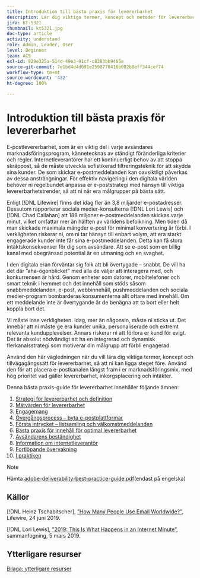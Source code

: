 ```yaml
---
title: Introduktion till bästa praxis för levererbarhet
description: Lär dig viktiga termer, koncept och metoder för levererbarhet för att säkerställa att ert marknadsföringsprogram blir framgångsrikt.
jira: KT-5321
thumbnail: kt5321.jpg
doc-type: article
activity: understand
role: Admin, Leader, User
level: Beginner
team: ACS
exl-id: 929e325a-514d-49e3-91cf-c8383bb9465e
source-git-commit: 7e1bd4d4d691e2598770416b002b8eff344cef74
workflow-type: tm+mt
source-wordcount: '432'
ht-degree: 100%

---
```


# Introduktion till bästa praxis för levererbarhet

E-postlevererbarhet, som är en viktig del i varje avsändares marknadsföringsprogram, kännetecknas av ständigt föränderliga kriterier och regler. Internetleverantörer har ett kontinuerligt behov av att stoppa skräppost, så de måste utveckla sofistikerad filtreringsteknik för att skydda sina kunder. De som skickar e-postmeddelanden kan oavsiktligt påverkas av dessa ansträngningar. För effektiv navigering i den digitala världen behöver ni regelbundet anpassa er e-poststrategi med hänsyn till viktiga levererbarhetstrender, så att ni når era målgrupper på bästa sätt.

Enligt [!DNL Lifewire] finns det idag fler än 3,8 miljarder e-postadresser. Dessutom rapporterar sociala medier-konsulterna [!DNL Lori Lewis] och [!DNL Chad Callahan] att 188 miljoner e-postmeddelanden skickas varje minut, vilket omfattar mer än hälften av världens befolkning. Men tiden då man skickade maximala mängder e-post för minimal konvertering är förbi. I verkligheten riskerar ni, om ni tar hänsyn till enbart volym, att era starkt engagerade kunder inte får sina e-postmeddelanden. Detta kan få stora intäktskonsekvenser för dig som avsändare. Att se e-post som en billig kanal med obegränsad potential är en utmaning och en svaghet.

I den digitala eran förväntar sig folk att bli övertygade – snabbt. De vill ha det där ”aha-ögonblicket” med alla de väljer att interagera med, och konkurrensen är hård. Genom enheter som datorer, mobiltelefoner och smart teknik i hemmet och det innehåll som stöds såsom snabbmeddelanden, e-post, webbinnehåll, pushmeddelanden och sociala medier-program bombarderas konsumenterna allt oftare med innehåll. Om ett meddelande inte är övertygande är de benägna att ta bort eller helt koppla bort det.

Vi måste inse verkligheten. Idag, mer än någonsin, måste ni sticka ut. Det innebär att ni måste ge era kunder unika, personaliserade och extremt relevanta kundupplevelser. Annars riskerar ni att förlora er kund för evigt. Det är absolut nödvändigt att ha en integrerad och dynamisk flerkanalsstrategi som motiverar din målgrupp att förbli engagerad.

Använd den här vägledningen när du vill lära dig viktiga termer, koncept och tillvägagångssätt för levererbarhet, så att ni kan ligga steget före. Använd den för att placera e-postkanalen längst fram i er marknadsföringsmix, med hög prioritet vad gäller levererbarhet, inkorgsplacering och intäkter.

Denna bästa praxis-guide för levererbarhet innehåller följande ämnen:

1. [Strategi för levererbarhet och definition](/help/deliverability-strategy-and-definition.md)
2. [Mätvärden för levererbarhet](/help/metrics/metrics-overview.md)
3. [Engagemang](/help/engagement.md)
4. [Övergångsprocess – byta e-postplattformar](/help/transition-process/switching-email-platforms.md)
5. [Första intrycket – listsamling och välkomstmeddelanden](/help/first-impressions/address-collection-and-list-growth.md)
6. [Bästa praxis för innehåll för optimal levererbarhet](/help/content-best-practices-for-optimal-delivery.md)
7. [Avsändarens beständighet](/help/sender-permanence.md)
8. [Information om internetleverantör](/help/internet-service-provider-specifics/overview.md)
9. [Fortlöpande övervakning](/help/ongoing-monitoring.md)
10. [I praktiken](/help/putting-it-in-practice.md)

>[!NOTE]
>
>Hämta [adobe-deliverability-best-practice-guide.pdf](/help/assets/adobe-deliverability-best-practice-guide.pdf)(endast på engelska)

## Källor

[!DNL Heinz Tschabitscher], [”How Many People Use Email Worldwide?”](https://www.lifewire.com/how-many-email-users-are-there-1171213), Lifewire, 24 juni 2019.

[!DNL Lori Lewis], [”2019: This Is What Happens in an Internet Minute”](https://www.allaccess.com/merge/archive/29580/2019-this-is-what-happens-in-an-internet-minute), sammanfogning, 5 mars 2019.

## Ytterligare resurser

[Bilaga: ytterligare resurser](/help/additional-resources/general-resources.md)
